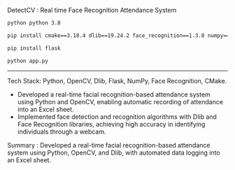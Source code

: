 DetectCV : Real time Face Recognition Attendance System

```bash
python python 3.8

pip install cmake==3.18.4 dlib==19.24.2 face_recognition==1.3.0 numpy==1.19.5 opencv-python==4.5.4.60

pip install flask
```

```bash
python app.py
```

---
Tech Stack: Python, OpenCV, Dlib, Flask, NumPy, Face Recognition, CMake.

- Developed a real-time facial recognition-based attendance system using Python and OpenCV, enabling automatic recording of attendance into an Excel sheet.
- Implemented face detection and recognition algorithms with Dlib and Face Recognition libraries, achieving high accuracy in identifying individuals through a webcam.

Summary :
Developed a real-time facial recognition-based attendance system using Python, OpenCV, and Dlib, with automated data logging into an Excel sheet.
